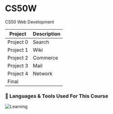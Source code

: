 # CS50W
CS50 Web Development

| Project   | Description |
|-----------|-------------|
| Project 0 | Search      |
| Project 1 | Wiki        |
| Project 2 | Commerce    |
| Project 3 | Mail        |
| Project 4 | Network     |
| Final     |             |

### 🌱 Languages & Tools Used For This Course
![Learning](https://skillicons.dev/icons?i=css,html,js,django,mongodb,python,vscode&perline=10)